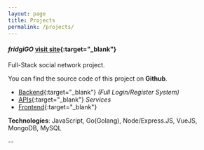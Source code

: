 ```yaml
---
layout: page
title: Projects
permalink: /projects/
---
```


#### ***fridgiGO*** [visit site](http://fridgigo.com){:target="_blank"}

Full-Stack social network project. 

You can find the source code of this project on <b>Github</b>.

- [Backend](https://github.com/jeyhunr/fridgigo-backend){:target="_blank"} *(Full Login/Register System)*
- [APIs](https://github.com/jeyhunr/fridgiGO-API){:target="_blank"} *Services*
- [Frontend](https://github.com/jeyhunr/fridgigo-frontend){:target="_blank"}

<b>Technologies</b>: JavaScript, Go(Golang), Node/Express.JS, VueJS, MongoDB, MySQL

--